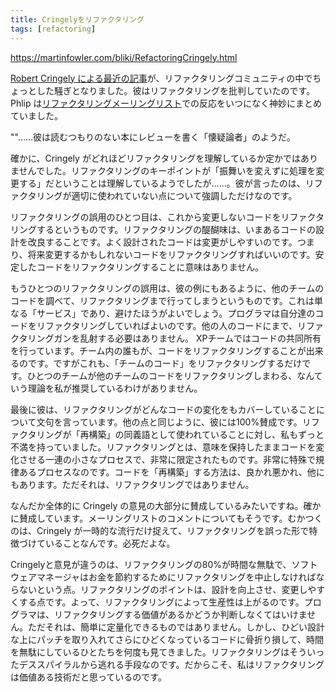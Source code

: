 ```yaml
---
title: Cringelyをリファクタリング
tags: [refactoring]
---
```


https://martinfowler.com/bliki/RefactoringCringely.html

[Robert Cringely による最近の記事](http://www.pbs.org/cringely/pulpit/pulpit20030508.html)が、リファクタリングコミュニティの中でちょっとした騒ぎとなりました。彼はリファクタリングを批判していたのです。Phlip は[リファクタリングメーリングリスト](http://groups.yahoo.com/group/refactoring)での反応をいつになく神妙にまとめていました。

""……彼は読むつもりのない本にレビューを書く「懐疑論者」のようだ。

確かに、Cringely がどれほどリファクタリングを理解しているか定かではありませんでした。リファクタリングのキーポイントが「振舞いを変えずに処理を変更する」だということは理解しているようでしたが……。彼が言ったのは、リファクタリングが適切に使われていない点について強調しただけなのです。

リファクタリングの誤用のひとつ目は、これから変更しないコードをリファクタリングするというものです。リファクタリングの醍醐味は、いまあるコードの設計を改良することです。よく設計されたコードは変更がしやすいのです。つまり、将来変更するかもしれないコードをリファクタリングすればいいのです。安定したコードをリファクタリングすることに意味はありません。

もうひとつのリファクタリングの誤用は、彼の例にもあるように、他のチームのコードを調べて、リファクタリングまで行ってしまうというものです。これは単なる「サービス」であり、避けたほうがよいでしょう。プログラマは自分達のコードをリファクタリングしていればよいのです。他の人のコードにまで、リファクタリングガンを乱射する必要はありません。 XPチームではコードの共同所有を行っています。チーム内の誰もが、コードをリファクタリングすることが出来るのです。ですがこれも、「チームのコード」をリファクタリングするだけです。ひとつのチームが他のチームのコードをリファクタリングしまわる、なんていう理論を私が推奨しているわけがありません。

最後に彼は、リファクタリングがどんなコードの変化をもカバーしていることについて文句を言っています。他の点と同じように、彼には100%賛成です。リファクタリングが「再構築」の同義語として使われていることに対し、私もずっと不満を持っていました。リファクタリングとは、意味を保持したままコードを変化させる一連の小さなプロセスで、非常に限定されたものです。非常に特殊で規律あるプロセスなのです。コードを「再構築」する方法は、良かれ悪かれ、他にもあります。ただそれは、リファクタリングではありません。

なんだか全体的に Cringely の意見の大部分に賛成しているみたいですね。確かに賛成しています。メーリングリストのコメントについてもそうです。むかつくのは、Cringely が一時的な流行だけ捉えて、リファクタリングを誤った形で特徴づけていることなんです。必死だよな。

Cringelyと意見が違うのは、リファクタリングの80%が時間な無駄で、ソフトウェアマネージャはお金を節約するためにリファクタリングを中止しなければならないという点。リファクタリングのポイントは、設計を向上させ、変更しやすくする点です。よって、リファクタリングによって生産性は上がるのです。プログラマは、リファクタリングする価値があるかどうか判断しなくてはいけません。ただそれは、簡単に定量化できるものではありません。しかし、ひどい設計な上にパッチを取り入れてさらにひどくなっているコードに骨折り損して、時間を無駄にしているひとたちを何度も見てきました。リファクタリングはそういったデススパイラルから逃れる手段なのです。だからこそ、私はリファクタリングは価値ある技術だと思っているのです。
